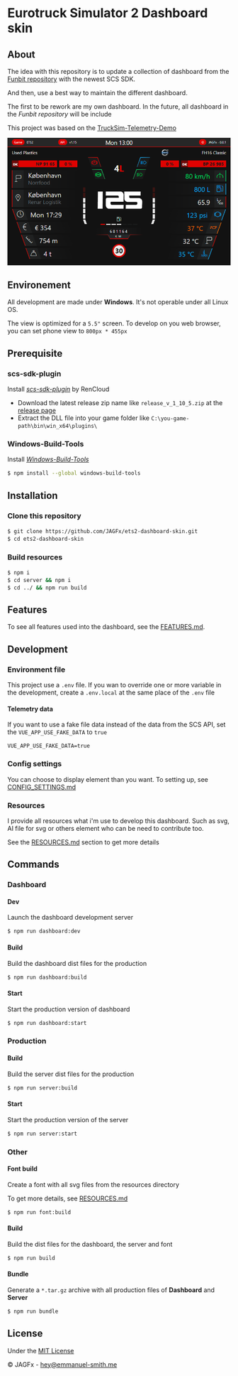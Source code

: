 # Eurotruck Simulator 2 Dashboard skin

## About

The idea with this repository is to update a collection of dashboard from the [Funbit repository](https://github.com/Funbit/ets2-telemetry-server) with the newest SCS SDK.

And then, use a best way to maintain the different dashboard.

The first to be rework are my own dashboard. In the future, all dashboard in the *Funbit repository* will be include

This project was based on the [TruckSim-Telemetry-Demo](https://github.com/kniffen/TruckSim-Telemetry-Demo)

![Screenshot](screenshot.png)

## Environement

All development are made under **Windows**. It's not operable under all Linux OS.

The view is optimized for a `5.5"` screen. To develop on you web browser, you can set phone view to `800px * 455px`  


## Prerequisite

### scs-sdk-plugin

Install *[scs-sdk-plugin](https://github.com/RenCloud/scs-sdk-plugin)* by RenCloud

- Download the latest release zip name like `release_v_1_10_5.zip` at the [release page](https://github.com/RenCloud/scs-sdk-plugin/releases/latest)
- Extract the DLL file into your game folder like `C:\you-game-path\bin\win_x64\plugins\`

### Windows-Build-Tools

Install *[Windows-Build-Tools](https://github.com/felixrieseberg/windows-build-tools)*

````bash
$ npm install --global windows-build-tools
````

## Installation

### Clone this repository

````bash
$ git clone https://github.com/JAGFx/ets2-dashboard-skin.git
$ cd ets2-dashboard-skin
````

### Build resources

````bash
$ npm i
$ cd server && npm i
$ cd ../ && npm run build
````

## Features

To see all features used into the dashboard, see the [FEATURES.md](doc/FEATURES.md).

## Development

### Environment file

This project use a `.env` file. If you wan to override one or more variable in the development, create a `.env.local` at the same place of the `.env` file

#### Telemetry data
If you want to use a fake file data instead of the data from the SCS API, set the `VUE_APP_USE_FAKE_DATA` to `true`

```dotenv
VUE_APP_USE_FAKE_DATA=true
```

### Config settings
You can choose to display element than you want. To setting up, see [CONFIG_SETTINGS.md](doc/CONFIG_SETTINGS.md)

### Resources
I provide all resources what i'm use to develop this dashboard. Such as svg, AI file for svg or others element who can be need to contribute too.

See the [RESOURCES.md](doc/RESOURCES.md) section to get more details

## Commands

### Dashboard

#### Dev

Launch the dashboard development server

````bash
$ npm run dashboard:dev
````

#### Build

Build the dashboard dist files for the production 

````bash
$ npm run dashboard:build
````

#### Start

Start the production version of dashboard

````bash
$ npm run dashboard:start
````

### Production

#### Build

Build the server dist files for the production 

````bash
$ npm run server:build
````

#### Start

Start the production version of the server

````bash
$ npm run server:start
````

### Other

#### Font build

Create a font with all svg files from the resources directory

To get more details, see [RESOURCES.md](doc/RESOURCES.md)

````bash
$ npm run font:build
````

#### Build

Build the dist files for the dashboard, the server and font

````bash
$ npm run build
````

#### Bundle

Generate a `*.tar.gz` archive with all production files of **Dashboard** and **Server**

````bash
$ npm run bundle
````

## License
Under the [MIT License](LICENSE)

© JAGFx - hey@emmanuel-smith.me
